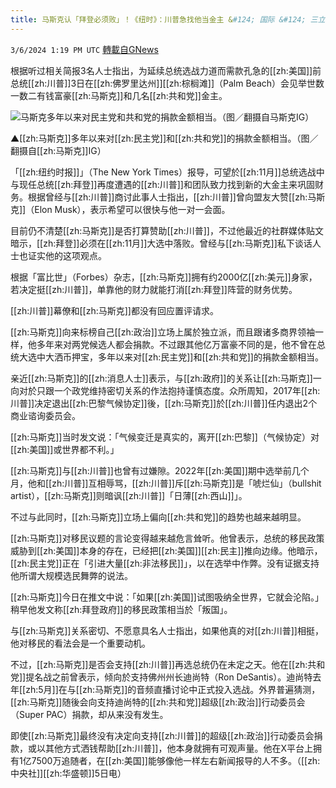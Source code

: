 ```yaml
---
title: 马斯克认「拜登必须败」！《纽时》：川普急找他当金主 &#124; 国际 &#124; 三立新闻网  SETN.COM
---
```

`3/6/2024 1:19 PM UTC` [轉載自GNews](https://gnews.org/articles/2370777)

根据听过相关简报3名人士指出，为延续总统选战力道而需款孔急的[[zh:美国]]前总统[[zh:川普]]3日在[[zh:佛罗里达州]][[zh:棕榈滩]]（Palm Beach）会见举世数一数二有钱富豪[[zh:马斯克]]和几名[[zh:共和党]]金主。

![马斯克多年以来对民主党和共和党的捐款金额相当。（图／翻摄自马斯克IG）](https://attach.setn.com/newsimages/2022/05/19/3658399-PH.jpg "马斯克多年以来对民主党和共和党的捐款金额相当。（图／翻摄自马斯克IG）")

▲[[zh:马斯克]]多年以来对[[zh:民主党]]和[[zh:共和党]]的捐款金额相当。（图／翻摄自[[zh:马斯克]]IG）

「[[zh:纽约时报]]」（The New York Times）报导，可望於[[zh:11月]]总统选战中与现任总统[[zh:拜登]]再度遭遇的[[zh:川普]]和团队致力找到新的大金主来巩固财务。根据曾经与[[zh:川普]]商讨此事人士指出，[[zh:川普]]曾向盟友大赞[[zh:马斯克]]（Elon Musk），表示希望可以很快与他一对一会面。

目前仍不清楚[[zh:马斯克]]是否打算赞助[[zh:川普]]，不过他最近的社群媒体贴文暗示，[[zh:拜登]]必须在[[zh:11月]]大选中落败。曾经与[[zh:马斯克]]私下谈话人士也证实他的这项观点。

根据「富比世」（Forbes）杂志，[[zh:马斯克]]拥有约2000亿[[zh:美元]]身家，若决定挺[[zh:川普]]，单靠他的财力就能打消[[zh:拜登]]阵营的财务优势。

[[zh:川普]]幕僚和[[zh:马斯克]]都没有回应置评请求。

[[zh:马斯克]]向来标榜自己[[zh:政治]]立场上属於独立派，而且跟诸多商界领袖一样，他多年来对两党候选人都会捐款。不过跟其他亿万富豪不同的是，他不曾在总统大选中大洒币押宝，多年以来对[[zh:民主党]]和[[zh:共和党]]的捐款金额相当。

亲近[[zh:马斯克]]的[[zh:消息人士]]表示，与[[zh:政府]]的关系让[[zh:马斯克]]一向对於只跟一个政党维持密切关系的作法抱持谨慎态度。众所周知，2017年[[zh:川普]]决定退出[[zh:巴黎气候协定]]後，[[zh:马斯克]]於[[zh:川普]]任内退出2个商业谘询委员会。

[[zh:马斯克]]当时发文说：「气候变迁是真实的，离开[[zh:巴黎]]（气候协定）对[[zh:美国]]或世界都不利。」

[[zh:马斯克]]与[[zh:川普]]也曾有过嫌隙。2022年[[zh:美国]]期中选举前几个月，他和[[zh:川普]]互相辱骂，[[zh:川普]]斥[[zh:马斯克]]是「唬烂仙」（bullshit artist），[[zh:马斯克]]则暗讽[[zh:川普]]「日薄[[zh:西山]]」。

不过与此同时，[[zh:马斯克]]立场上偏向[[zh:共和党]]的趋势也越来越明显。

[[zh:马斯克]]对移民议题的言论变得越来越危言耸听。他曾表示，总统的移民政策威胁到[[zh:美国]]本身的存在，已经把[[zh:美国]][[zh:民主]]推向边缘。他暗示，[[zh:民主党]]正在「引进大量[[zh:非法移民]]」，以在选举中作弊。没有证据支持他所谓大规模选民舞弊的说法。

[[zh:马斯克]]今日在推文中说：「如果[[zh:美国]]试图吸纳全世界，它就会沦陷。」稍早他发文称[[zh:拜登政府]]的移民政策相当於「叛国」。

与[[zh:马斯克]]关系密切、不愿意具名人士指出，如果他真的对[[zh:川普]]相挺，他对移民的看法会是一个重要动机。

不过，[[zh:马斯克]]是否会支持[[zh:川普]]再选总统仍在未定之天。他在[[zh:共和党]]提名战之前曾表示，倾向於支持佛州州长迪尚特（Ron DeSantis）。迪尚特去年[[zh:5月]]在与[[zh:马斯克]]的音频直播讨论中正式投入选战。外界普遍猜测，[[zh:马斯克]]随後会向支持迪尚特的[[zh:共和党]]超级[[zh:政治]]行动委员会（Super PAC）捐款，却从来没有发生。

即使[[zh:马斯克]]最终没有决定向支持[[zh:川普]]的超级[[zh:政治]]行动委员会捐款，或以其他方式洒钱帮助[[zh:川普]]，他本身就拥有可观声量。他在X平台上拥有1亿7500万追随者，在[[zh:美国]]能够像他一样左右新闻报导的人不多。（[[zh:中央社]][[zh:华盛顿]]5日电）
